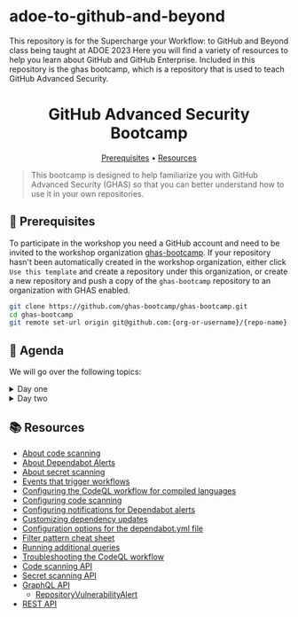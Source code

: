 # adoe-to-github-and-beyond

This repository is for the Supercharge your Workflow: to GitHub and Beyond class being taught at ADOE 2023
Here you will find a variety of resources to help you learn about GitHub and GitHub Enterprise. Included in this repository is the ghas bootcamp, which is a repository that is used to teach GitHub Advanced Security.

<h1 align="center">GitHub Advanced Security Bootcamp</h1>
<p align="center">
  <a href="#mega-prerequisites">Prerequisites</a> •  
  <a href="#books-resources">Resources</a>
</p>

> This bootcamp is designed to help familiarize you with GitHub Advanced Security (GHAS) so that you can better understand how to use it in your own repositories.

## :mega: Prerequisites

To participate in the workshop you need a GitHub account and need to be invited to the workshop organization [ghas-bootcamp](https://github.com/ghas-bootcamp). If your repository hasn't been automatically created in the workshop organization, either click `Use this template` and create a repository under this organization, or create a new repository and push a copy of the `ghas-bootcamp` repository to an organization with GHAS enabled.

```bash
git clone https://github.com/ghas-bootcamp/ghas-bootcamp.git
cd ghas-bootcamp
git remote set-url origin git@github.com:{org-or-username}/{repo-name}.git
```

## 🏫 Agenda

We will go over the following topics:

<details>
<summary>Day one </summary>

#### Day one learning

-   [x] Comprehensive overview of GHAS
-   [x] Securing your supply chain with dependency management
-   [x] Secret scanning
-   [x] Rolling out GHAS in your organization
-   [x] Q&A

#### Day one: Dependabot and Secret scanning exercises

##### Dependabot: [link](exercises/lab%201%20-%20dependabot.md)

-   [x] Enabling Dependabot alerts
-   [x] Reviewing the dependency graph
-   [x] Viewing and managing results
-   [x] Enabling Dependabot security updates
-   [x] Configuring Dependabot security updates
-   [x] Working with Dependency Review

##### Secret scanning: [link](exercises/lab%202%20-%20secret-scanning.md)

-   [x] Enabling secret scanning
-   [x] Viewing and managing results
-   [x] Excluding files from secret scanning
-   [x] Custom patterns for secret scanning
-   [x] Managing access to alerts

</details>

<details>
<summary>Day two </summary>

#### Day two learning

-   [x] Explore how code scanning works
-   [x] What is Security Overview?
-   [x] CodeQL Demo
-   [x] Final Q&A

#### Day Two: Code scanning + CodeQL demo

##### Code scanning: [link](exercises/lab%203%20-%20code-scanning.md)

-   [x] Enabling code scanning
-   [x] Reviewing any failed analysis jobs
-   [x] Using context and expressions to modify build
-   [x] Reviewing and managing results
-   [x] Triaging a result in a PR
-   [x] Customizing CodeQL configuration
-   [x] Adding your own code scanning suite to exclude rules
-   [x] Understanding how to add a custom query
-   [x] CodeQL demo

</details>

## :books: Resources

-   [About code scanning](https://docs.github.com/en/github/finding-security-vulnerabilities-and-errors-in-your-code/about-code-scanning)
-   [About Dependabot Alerts](https://docs.github.com/en/free-pro-team@latest/github/managing-security-vulnerabilities/about-alerts-for-vulnerable-dependencies)
-   [About secret scanning](https://docs.github.com/en/github/administering-a-repository/about-secret-scanning)
-   [Events that trigger workflows](https://docs.github.com/en/free-pro-team@latest/actions/reference/events-that-trigger-workflows)
-   [Configuring the CodeQL workflow for compiled languages](https://docs.github.com/en/free-pro-team@latest/github/finding-security-vulnerabilities-and-errors-in-your-code/configuring-the-codeql-workflow-for-compiled-languages)
-   [Configuring code scanning](https://docs.github.com/en/free-pro-team@latest/github/finding-security-vulnerabilities-and-errors-in-your-code/configuring-code-scanning)
-   [Configuring notifications for Dependabot alerts](https://docs.github.com/en/free-pro-team@latest/github/managing-security-vulnerabilities/configuring-notifications-for-vulnerable-dependencies#configuring-notifications-for-dependabot-alerts)
-   [Customizing dependency updates](https://docs.github.com/en/free-pro-team@latest/github/administering-a-repository/customizing-dependency-updates)
-   [Configuration options for the dependabot.yml file](https://docs.github.com/en/free-pro-team@latest/github/administering-a-repository/configuration-options-for-dependency-updates)
-   [Filter pattern cheat sheet](https://docs.github.com/en/free-pro-team@latest/actions/reference/workflow-syntax-for-github-actions#filter-pattern-cheat-sheet)
-   [Running additional queries](https://docs.github.com/en/free-pro-team@latest/github/finding-security-vulnerabilities-and-errors-in-your-code/configuring-code-scanning#running-additional-queries)
-   [Troubleshooting the CodeQL workflow](https://docs.github.com/en/free-pro-team@latest/github/finding-security-vulnerabilities-and-errors-in-your-code/troubleshooting-the-codeql-workflow)
-   [Code scanning API](https://docs.github.com/en/free-pro-team@latest/rest/reference/code-scanning)
-   [Secret scanning API](https://docs.github.com/en/rest/reference/secret-scanning)
-   [GraphQL API](https://docs.github.com/en/free-pro-team@latest/graphql)
    -   [RepositoryVulnerabilityAlert](https://docs.github.com/en/free-pro-team@latest/graphql/reference/objects#repositoryvulnerabilityalert)
-   [REST API](https://docs.github.com/en/free-pro-team@latest/rest)
